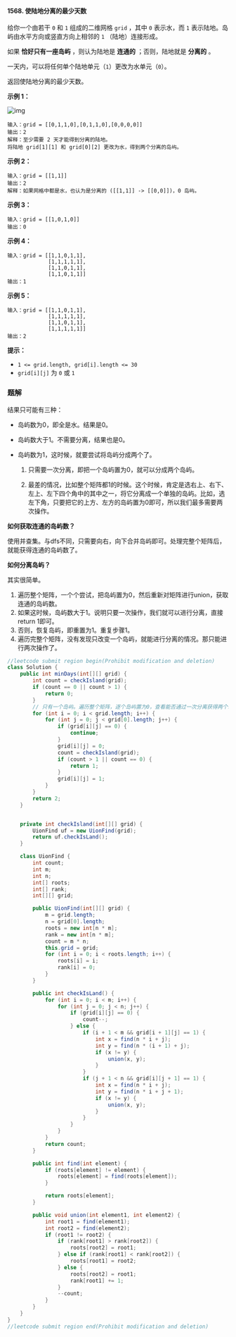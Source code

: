 #### 1568. 使陆地分离的最少天数

给你一个由若干 `0` 和 `1` 组成的二维网格 `grid` ，其中 `0` 表示水，而 `1` 表示陆地。岛屿由水平方向或竖直方向上相邻的 `1` （陆地）连接形成。

如果 **恰好只有一座岛屿** ，则认为陆地是 **连通的** ；否则，陆地就是 **分离的** 。

一天内，可以将任何单个陆地单元（`1`）更改为水单元（`0`）。

返回使陆地分离的最少天数。

**示例 1：**

![img](http://gitlab.wsh-study.com/xp-study/LeeteCode/-/blob/master/数据结构/高级数据结构/并查集/images/使陆地分离的最少天数/1.jpg)

```shell
输入：grid = [[0,1,1,0],[0,1,1,0],[0,0,0,0]]
输出：2
解释：至少需要 2 天才能得到分离的陆地。
将陆地 grid[1][1] 和 grid[0][2] 更改为水，得到两个分离的岛屿。
```

**示例 2：**

```shell
输入：grid = [[1,1]]
输出：2
解释：如果网格中都是水，也认为是分离的 ([[1,1]] -> [[0,0]])，0 岛屿。
```

**示例 3：**

```shell
输入：grid = [[1,0,1,0]]
输出：0
```

**示例 4：**

```shell
输入：grid = [[1,1,0,1,1],
             [1,1,1,1,1],
             [1,1,0,1,1],
             [1,1,0,1,1]]
输出：1
```

**示例 5：**

```shell
输入：grid = [[1,1,0,1,1],
             [1,1,1,1,1],
             [1,1,0,1,1],
             [1,1,1,1,1]]
输出：2
```

**提示：**

- `1 <= grid.length, grid[i].length <= 30`
- `grid[i][j]` 为 `0` 或 `1`

### 题解

结果只可能有三种：

- 岛屿数为0，即全是水。结果是0。

- 岛屿数大于1。不需要分离，结果也是0。

- 岛屿数为1，这时候，就要尝试将岛屿分成两个了。

  1. 只需要一次分离，即把一个岛屿置为0，就可以分成两个岛屿。

  2. 最差的情况，比如整个矩阵都1的时候。这个时候，肯定是选右上、右下、左上、左下四个角中的其中之一，将它分离成一个单独的岛屿。比如，选左下角，只要把它的上方、左方的岛屿置为0即可，所以我们最多需要两次操作。

**如何获取连通的岛屿数？**

使用并查集。与dfs不同，只需要向右，向下合并岛屿即可。处理完整个矩阵后，就能获得连通的岛屿数了。

**如何分离岛屿？**

其实很简单。

1. 遍历整个矩阵，一个个尝试，把岛屿置为0，然后重新对矩阵进行union，获取连通的岛屿数。
2. 如果这时候，岛屿数大于1。说明只要一次操作，我们就可以进行分离，直接return 1即可。
3. 否则，恢复岛屿，即重置为1。重复步骤1。
4. 遍历完整个矩阵，没有发现只改变一个岛屿，就能进行分离的情况。那只能进行两次操作了。

```java
//leetcode submit region begin(Prohibit modification and deletion)
class Solution {
    public int minDays(int[][] grid) {
        int count = checkIsland(grid);
        if (count == 0 || count > 1) {
            return 0;
        }
        // 只有一个岛屿。遍历整个矩阵，逐个岛屿置为0，查看能否通过一次分离获得两个岛屿。
        for (int i = 0; i < grid.length; i++) {
            for (int j = 0; j < grid[0].length; j++) {
                if (grid[i][j] == 0) {
                    continue;
                }
                grid[i][j] = 0;
                count = checkIsland(grid);
                if (count > 1 || count == 0) {
                    return 1;
                }
                grid[i][j] = 1;
            }
        }
        return 2;
    }


    private int checkIsland(int[][] grid) {
        UionFind uf = new UionFind(grid);
        return uf.checkIsLand();
    }

    class UionFind {
        int count;
        int m;
        int n;
        int[] roots;
        int[] rank;
        int[][] grid;

        public UionFind(int[][] grid) {
            m = grid.length;
            n = grid[0].length;
            roots = new int[n * m];
            rank = new int[n * m];
            count = m * n;
            this.grid = grid;
            for (int i = 0; i < roots.length; i++) {
                roots[i] = i;
                rank[i] = 0;
            }
        }

        public int checkIsLand() {
            for (int i = 0; i < m; i++) {
                for (int j = 0; j < n; j++) {
                    if (grid[i][j] == 0) {
                        count--;
                    } else {
                        if (i + 1 < m && grid[i + 1][j] == 1) {
                            int x = find(n * i + j);
                            int y = find(n * (i + 1) + j);
                            if (x != y) {
                                union(x, y);
                            }
                        }
                        if (j + 1 < n && grid[i][j + 1] == 1) {
                            int x = find(n * i + j);
                            int y = find(n * i + j + 1);
                            if (x != y) {
                                union(x, y);
                            }
                        }
                    }
                }
            }
            return count;
        }

        public int find(int element) {
            if (roots[element] != element) {
                roots[element] = find(roots[element]);
            }

            return roots[element];
        }

        public void union(int element1, int element2) {
            int root1 = find(element1);
            int root2 = find(element2);
            if (root1 != root2) {
                if (rank[root1] > rank[root2]) {
                    roots[root2] = root1;
                } else if (rank[root1] < rank[root2]) {
                    roots[root1] = root2;
                } else {
                    roots[root2] = root1;
                    rank[root1] += 1;
                }
                --count;
            }
        }
    }
}
//leetcode submit region end(Prohibit modification and deletion)

```

